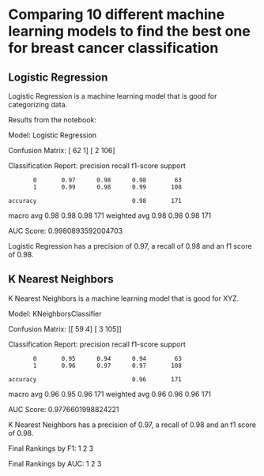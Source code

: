 # Comparing 10 different machine learning models to find the best one for breast cancer classification

## Logistic Regression
Logistic Regression is a machine learning model that is good for categorizing data. 

Results from the notebook:

Model: Logistic Regression


Confusion Matrix:
[ 62   1]
[  2 106]


Classification Report:
              precision    recall  f1-score   support

           0       0.97      0.98      0.98        63
           1       0.99      0.98      0.99       108

    accuracy                           0.98       171
   macro avg       0.98      0.98      0.98       171
weighted avg       0.98      0.98      0.98       171



AUC Score: 0.9980893592004703

Logistic Regression has a precision of 0.97, a recall of 0.98 and an f1 score of 0.98.

## K Nearest Neighbors
K Nearest Neighbors is a machine learning model that is good for XYZ. 

Model: KNeighborsClassifier


Confusion Matrix:
[[ 59   4]
 [  3 105]]


Classification Report:
              precision    recall  f1-score   support

           0       0.95      0.94      0.94        63
           1       0.96      0.97      0.97       108

    accuracy                           0.96       171
   macro avg       0.96      0.95      0.96       171
weighted avg       0.96      0.96      0.96       171



AUC Score: 0.9776601998824221

K Nearest Neighbors has a precision of 0.97, a recall of 0.98 and an f1 score of 0.98.

Final Rankings by F1:
1
2
3

Final Rankings by AUC:
1
2
3
